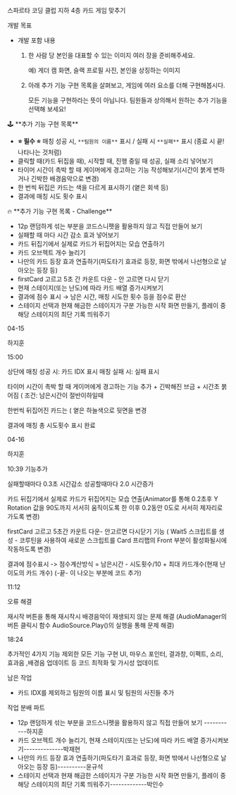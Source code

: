 
스파르타 코딩 클럽 지하 4층 카드 게임 맞추기



개발 목표

- 개발 포함 내용
    1. 한 사람 당 본인을 대표할 수 있는 이미지 여러 장을 준비해주세요.
        
        예)  게더 캠 화면, 슬랙 프로필 사진, 본인을 상징하는 이미지
        
    2. 아래 추가 기능 구현 목록을 살펴보고, 게임에 여러 요소를 더해 구현해봅시다. 
        
        모든 기능을 구현하라는 뜻이 아닙니다.  팀원들과 상의해서 원하는 추가 기능을 선택해 보세요!



<aside>
🕹️ **추가 기능 구현 목록**

</aside>

- **⭐ 필수 ⭐**  매칭 성공 시, `**팀원의 이름**` 표시 / 실패 시 `**실패**` 표시 (종료 시 끝! 나타나는 것처럼)
- 클릭할 때(카드 뒤집을 때), 시작할 때, 진행 중일 때 성공, 실패 소리 넣어보기
- 타이머 시간이 촉박 할 때 게이머에게 경고하는 기능 작성해보기(시간이 붉게 변하거나 긴박한 배경음악으로 변경)
- 한 번씩 뒤집은 카드는 색을 다르게 표시하기 (옅은 회색 등)
- 결과에 매칭 시도 횟수 표시

<aside>
🔥 **추가 기능 구현 목록 - Challenge**

</aside>

- 12p 랜덤하게 섞는 부분을 코드스니펫을 활용하지 않고 직접 만들어 보기
- 실패할 때 마다 시간 감소 효과 넣어보기
- 카드 뒤집기에서 실제로 카드가 뒤집어지는 모습 연출하기
- 카드 오브젝트 개수 늘리기
- 나만의 카드 등장 효과 연출하기(파도타기 효과로 등장, 화면 밖에서 나선형으로 날아오는 등장 등)
- firstCard 고르고 5초 간 카운트 다운 - 안 고르면 다시 닫기
- 현재 스테이지(또는 난도)에 따라 카드 배열 증가시켜보기
- 결과에 점수 표시 → 남은 시간, 매칭 시도한 횟수 등을 점수로 환산
- 스테이지 선택과 현재 해금한 스테이지가 구분 가능한 시작 화면 만들기, 플레이 중 해당 스테이지의 최단 기록 띄워주기



04-15

하지훈

15:00

상단에 매칭 성공 시: 카드 IDX 표시 매칭 실패 시: 실패 표시 

타이머 시간이 촉박 할 때 게이머에게 경고하는 기능 추가 + 긴박해진 브금 + 시간초 붉어짐 ( 조건: 남은시간이 절반이하일때

한번씩 뒤집어진 카드는 ( 옅은 하늘색으로 뒷면을 변경

결과에 매칭 총 시도횟수 표시 완료

04-16

하지훈

10:39 기능추가

실패할때마다 0.3초 시간감소
성공할때마다 2.0 시간증가

카드 뒤집기에서 실제로 카드가 뒤집어지는 모습 연출(Animator를 통해 0.2초후 Y Rotation 값을 90도까지 서서히 움직이도록 한 이후 0.2동안 0도로 서서히 제자리로 가도록 변경)

firstCard 고르고 5초간 카운트 다운- 안고르면 다시닫기 기능 ( Wait5 스크립트를 생성 - 코루틴을 사용하여 새로운 스크립트를 Card 프리팹의 Front 부분이 활성화될시에 작동하도록 변경)

결과에 점수표시 -> 점수계산방식 = 남은시간 - 시도횟수/10 + 최대 카드개수(현재 난이도의 카드 개수) (-끝- 이 나오는 부분에 코드 추가)

11:12 

오류 해결

재시작 버튼을 통해 재시작시 배경음악이 재생되지 않는 문제 해결 (AudioManager의 버튼 클릭시 함수 AudioSource.Play()의 실행을 통해 문제 해결)

18:24

추가적인 4가지 기능 제외한 모든 기능 구현 UI, 마우스 포인터, 결과창, 이펙트, 소리, 효과음 ,배경음 업데이트 등 코드 최적화 및 가시성 업데이트



남은 작업

- 카드 IDX를 제외하고 팀원의 이름 표시 및 팀원의 사진들 추가

작업 분배 파트
- 12p 랜덤하게 섞는 부분을 코드스니펫을 활용하지 않고 직접 만들어 보기 -----------하지훈
- 카드 오브젝트 개수 늘리기, 현재 스테이지(또는 난도)에 따라 카드 배열 증가시켜보기--------------박재현
- 나만의 카드 등장 효과 연출하기(파도타기 효과로 등장, 화면 밖에서 나선형으로 날아오는 등장 등)----------윤규석
- 스테이지 선택과 현재 해금한 스테이지가 구분 가능한 시작 화면 만들기, 플레이 중 해당 스테이지의 최단 기록 띄워주기-------------박인수

